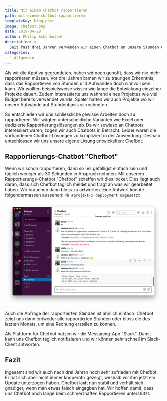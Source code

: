 ```yaml
---
title: Mit einem Chatbot rapportieren
path: mit-einem-chatbot-rapportieren
templateKey: blog-post
image: chefbot.png
date: 2019-04-28
author: Philip Schönholzer
description: >-
  Seit fast drei Jahren verwenden wir einen Chatbot um unsere Stunden und Aufwände zu rapportieren. Hier zeigen wir auf, wie gut dies funktioniert.
categories:
  - Allgemein
---
```


Als wir die Apptiva gegründeten, haben wir noch gehofft, dass wir nie mehr rapportieren müssen. Vor drei Jahren kamen wir zu traurigen Erkenntnis, dass das Rapportieren von Stunden und Aufwänden doch sinnvoll sein kann. Wir wollten beispielsweise wissen wie lange die Entwickung einzelner Projekte dauert. Zudem interessierte uns während eines Projektes wie viel Budget bereits verwendet wurde. Später hatten wir auch Projekte wo wir unsere Aufwände auf Stundenbasis verrechneten.

So entschieden wir uns schliessliche gewisse Arbeiten doch zu rapportieren. Wir wägten unterscheidliche Varianten wie Excel oder dedizierte Rapportierungslösungen ab. Da wir sowieso an Chatbots interessiert waren, zogen wir auch Chatbots in Betracht. Leider waren die vorhandenen Chatbot-Lösungen zu kompliziert in der Anwendung. Deshalb entschlossen wir uns unsere eigene Lösung entwickelten: Chefbot.

## Rapportierungs-Chatbot "Chefbot"

Wenn wir schon rapportieren, dann soll es gefälligst einfach sein und täglich weniger als 30 Sekunden in Anspruch nehmen. Mit unserem Rapportierungs-Chatbot "Chefbot" schaffen wir dies locker. Dies liegt auch daran, dass sich Chefbot täglich meldet und fragt an was wir gearbeitet haben. Wir brauchen dann bloss zu antworten. Eine Antwort könnte folgendermassen aussehen: `4h #projekt-x deployment umgesetzt`

![Chefbot im Slack Messenger](chefbot-in-slack.png)

Auch die Abfrage der rapportierten Stunden ist ähnlich einfach. Chefbot zeigt uns dann entweder alle rapportierten Stunden oder bloss die des letzten Monats, um eine Rechung erstellen zu können.

Als Plattform für Chefbot nutzen wir die Messaging-App "Slack". Damit kann uns Chefbot täglich notifizieren und wir können sehr schnell im Slack-Client antworten.

## Fazit

Ingesamt sind wir auch nach drei Jahren noch sehr zufrieden mit Chefbot. Er hat sich aber nicht immer kooperativ gezeigt, weshalb wir ihm jetzt ein Update unterzogen haben. Chefbot läuft nun stabil und verhält sich gnädiger, wenn man etwas falsch eingegben hat. Wir hoffen damit, dass uns Chefbot noch lange beim schmerzhaften Rapportieren unterstützt.
